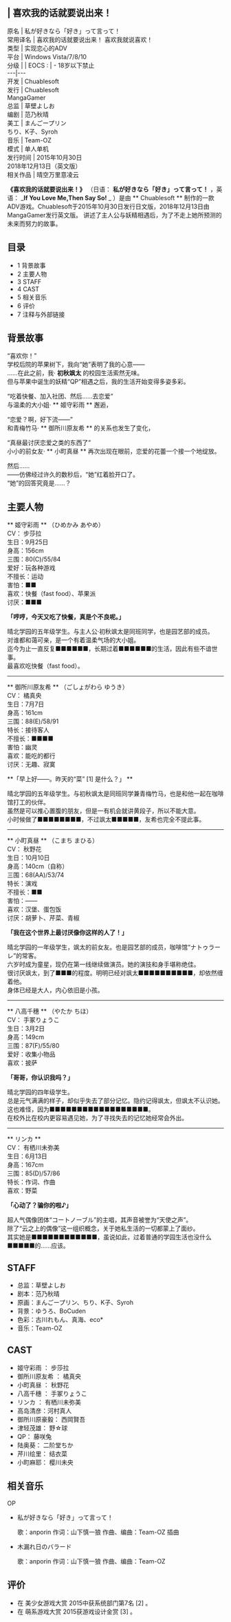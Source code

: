 |  喜欢我的话就要说出来！  
---  
原名  |  私が好きなら「好き」って言って！   
常用译名  |  喜欢我的话就要说出来！  喜欢我就说喜欢！   
类型  |  实现恋心的ADV   
平台  |  Windows Vista/7/8/10   
分级  |  |  EOCS  :  |  \- 18岁以下禁止   
---|---  
开发  |  Chuablesoft   
发行  |  Chuablesoft   
MangaGamer  
总监  |  草壁よしお   
编剧  |  范乃秋晴   
美工  |  まんごープリン   
ちり、K子、Syroh  
音乐  |  Team-OZ   
模式  |  单人单机   
发行时间  |  2015年10月30日   
2018年12月13日（英文版）  
相关作品  |  晴空万里意凌云   
  
**《喜欢我的话就要说出来！》** （日语：  **私が好きなら「好き」って言って！** ，英语： _**If You Love Me,Then Say
So!** _ ）是由 ** Chuablesoft  **
制作的一款ADV游戏。Chuablesoft于2015年10月30日发行日文版，2018年12月13日由MangaGamer发行英文版。
讲述了主人公与妖精相遇后，为了不走上她所预测的未来而努力的故事。

##  目录

  * 1  背景故事 
  * 2  主要人物 
  * 3  STAFF 
  * 4  CAST 
  * 5  相关音乐 
  * 6  评价 
  * 7  注释与外部链接 

##  背景故事

“喜欢你！”  
学校后院的苹果树下，我向“她”表明了我的心意——  
……在此之前，我· **初秋飒太** 的校园生活索然无味。  
但与苹果中诞生的妖精“QP”相遇之后，我的生活开始变得多姿多彩。

“吃着快餐、加入社团、然后……去恋爱”  
与温柔的大小姐· ** 姬守彩雨  ** 邂逅，

“恋爱？啊，好下流——”  
和青梅竹马· ** 御所川原友希  ** 的关系也发生了变化，

“真昼最讨厌恋爱之类的东西了”  
小小的前女友· ** 小町真昼  ** 再次出现在眼前，恋爱的花蕾一个接一个地绽放。

然后……  
――仿佛经过许久的数秒后，“她”红着脸开口了。  
“她”的回答究竟是……？

##  主要人物

** 姬守彩雨  ** （ひめかみ あやめ）  
CV：  步莎拉  
生日：9月25日  
身高：156cm  
三围：80(C)/55/84  
爱好：玩各种游戏  
不擅长：运动  
害怕：■■  
喜欢：快餐（fast food）、苹果派  
讨厌：■■■

**「哼哼，今天又吃了快餐，真是个不良呢。」**

晴北学园的五年级学生。与主人公·初秋飒太是同班同学，也是园艺部的成员。  
对谁都和蔼可亲，是一个有着温柔气场的大小姐。  
迄今为止一直反复■■■■■■，长期过着■■■■■■的生活，因此有些不谙世事。  
最喜欢吃快餐（fast food）。

* * *

** 御所川原友希  ** （ごしょがわら ゆうき）  
CV：  橘真央  
生日：7月7日  
身高：161cm  
三围：88(E)/58/91  
特长：接待客人  
不擅长：■■■■  
害怕：幽灵  
喜欢：能吃的都行  
讨厌：无趣、寂寞

**「早上好——。昨天的“菜” [1]  是什么？」 **

晴北学园的五年级学生。与初秋飒太是同班同学兼青梅竹马，也是和他一起在咖啡馆打工的伙伴。  
虽然是可以推心置腹的朋友，但是一有机会就讲黄段子，所以不能大意。  
小时候做了■■■■■■■■，不过飒太■■■■■，友希也完全不提此事。

* * *

** 小町真昼  ** （こまち まひる）  
CV：  秋野花  
生日：10月10日  
身高：140cm（自称）  
三围：68(AA)/53/74  
特长：演戏  
不擅长：■■  
害怕：——  
喜欢：汉堡、蛋包饭  
讨厌：胡萝卜、芹菜、青椒

**「我在这个世界上最讨厌像你这样的人了！」**

晴北学园的一年级学生，飒太的前女友。也是园艺部的成员，咖啡馆“ナトゥラーレ”的常客。  
六岁时成为童星，现仍在第一线继续做演员。她的演技和身手堪称绝佳。  
很讨厌飒太，到了■■■的程度。明明已经对飒太■■■■■■■■■■，却依然缠着他。  
身体已经是大人，内心依旧是小孩。

* * *

** 八高千穗  ** （やたか ちほ）  
CV：  手冢りょうこ  
生日：3月2日  
身高：149cm  
三围：87(F)/55/80  
爱好：收集小物品  
喜欢：披萨

**「哥哥，你认识我吗？」**

晴北学园的四年级学生。  
总是元气满满的样子，却似乎失去了部分记忆。隐约记得飒太，但飒太不认识她。  
这也难怪，因为■■■■■■■■■■■■■■■■■■。  
在校外比在校内更容易遇见她，为了寻找失去的记忆她经常会外出。

* * *

** リンカ  **  
CV：  有栖川未弥美  
生日：6月13日  
身高：167cm  
三围：85(D)/57/86  
特长：作词、作曲  
喜欢：野菜

**「心动了？骗你的啦♪」**

超人气偶像团体“コートノーブル”的主唱，其声音被誉为“天使之声”。  
除了“云之上的偶像”这一组织概念，关于她私生活的一切都蒙上了面纱。  
其实她是■■■■■■■■■■■■，虽说如此，过着普通的学园生活也没什么■■■■■的……应该。

  

##  STAFF

  * 总监：草壁よしお 
  * 剧本：范乃秋晴 
  * 原画：まんごープリン、ちり、K子、Syroh 
  * 背景：ゆうろ、BoCuden 
  * 色彩：古川れもん、真海、eco* 
  * 音乐：Team-OZ 

##  CAST

  * 姬守彩雨  ：  步莎拉 
  * 御所川原友希  ：  橘真央 
  * 小町真昼  ：  秋野花 
  * 八高千穗  ：  手冢りょうこ 
  * リンカ  ：  有栖川未弥美 
  * 高岛清彦：河村真人 
  * 御所川原豪毅：  西岡賢吾 
  * 津轻茂雄：  野☆球 
  * QP：  藤咲兔 
  * 陆奥葵：  二阶堂ちか 
  * 芹川绘里：  结衣菜 
  * 小町麻耶：  樱川未央 

##  相关音乐

OP

  * 私が好きなら「好き」って言って！ 

     歌：anporin 
     作词：山下慎一狼 
     作曲、编曲：Team-OZ 
插曲

  * 木漏れ日のバラード 

     歌：anporin 
     作词：山下慎一狼 
     作曲、编曲：Team-OZ 

##  评价

  * 在  美少女游戏大赏  2015中获系统部门第7名  [2]  。 
  * 在  萌系游戏大赏  2015获游戏设计金赏  [3]  。 